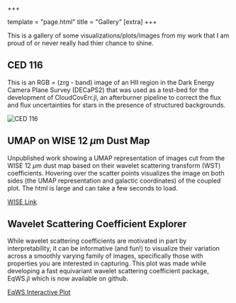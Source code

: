 +++

template = "page.html"
title = "Gallery"
[extra]
+++

This is a gallery of some visualizations/plots/images from my work that I am proud of or never really had thier chance to shine. 

## CED 116

This is an RGB = (zrg - band) image of an HII region in the Dark Energy Camera Plane Survey (DECaPS2) that was used as a test-bed for the development of CloudCovErr.jl, an afterburner pipeline to correct the flux and flux uncertainties for stars in the presence of structured backgrounds.

![CED 116](/img/CED116.png)

## UMAP on WISE 12 $\mu$m Dust Map

Unpublished work showing a UMAP representation of images cut from the WISE 12 $\mu$m dust map based on their wavelet scattering transform (WST) coefficients. Hovering over the scatter points visualizes the image on both sides (the UMAP representation and galactic coordinates) of the coupled plot. The html is large and can take a few seconds to load.

<a href="https://faun.rc.fas.harvard.edu/saydjari/WSSA/DFLabelsSupk10.html" target="_blank">WISE Link</a>

## Wavelet Scattering Coefficient Explorer

While wavelet scattering coefficients are motivated in part by interpretability, it can be informative (and fun!) to visualize their variation across a smoothly varying family of images, specifically those with properties you are interested in capturing. This plot was made while developing a fast equivariant wavelet scattering coefficient package, EqWS.jl which is now available on github.

<a href="https://faun.rc.fas.harvard.edu/saydjari/misc/interactive_curves.html" target="_blank">EqWS Interactive Plot</a>



